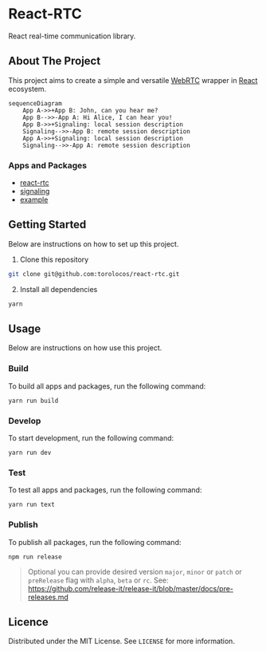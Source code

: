 # React-RTC

React real-time communication library.

## About The Project

This project aims to create a simple and versatile [WebRTC](https://webrtc.org/) wrapper in [React](https://reactjs.org/) ecosystem.

```mermaid
sequenceDiagram
    App A->>+App B: John, can you hear me?
    App B-->>-App A: Hi Alice, I can hear you!
    App B->>+Signaling: local session description
    Signaling-->>-App B: remote session description
    App A->>+Signaling: local session description
    Signaling-->>-App A: remote session description
```

### Apps and Packages

- [react-rtc](https://github.com/torolocos/react-rtc/tree/main/packages/react-rtc)
- [signaling](https://github.com/torolocos/react-rtc/tree/main/apps/signaling)
- [example](https://github.com/torolocos/react-rtc/tree/main/apps/example)

## Getting Started

Below are instructions on how to set up this project.

1. Clone this repository

```bash
git clone git@github.com:torolocos/react-rtc.git
```

2. Install all dependencies

```bash
yarn
```

## Usage

Below are instructions on how use this project.

### Build

To build all apps and packages, run the following command:

```shell
yarn run build
```

### Develop

To start development, run the following command:

```shell
yarn run dev
```

### Test

To test all apps and packages, run the following command:

```shell
yarn run text
```

### Publish

To publish all packages, run the following command:

```shell
npm run release
```

> Optional you can provide desired version `major`, `minor` or `patch` or `preRelease` flag with `alpha`, `beta` or `rc`. See: https://github.com/release-it/release-it/blob/master/docs/pre-releases.md

## Licence

Distributed under the MIT License. See `LICENSE` for more information.
